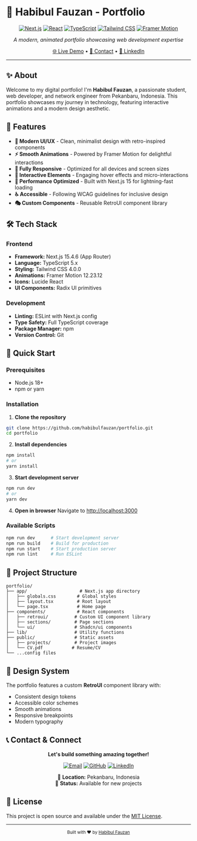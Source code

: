 # 🚀 Habibul Fauzan - Portfolio

<div align="center">

[![Next.js](https://img.shields.io/badge/Next.js-15.4.6-black?style=for-the-badge&logo=next.js)](https://nextjs.org/)
[![React](https://img.shields.io/badge/React-19.1.0-blue?style=for-the-badge&logo=react)](https://reactjs.org/)
[![TypeScript](https://img.shields.io/badge/TypeScript-5.x-blue?style=for-the-badge&logo=typescript)](https://www.typescriptlang.org/)
[![Tailwind CSS](https://img.shields.io/badge/Tailwind_CSS-4.0.0-38B2AC?style=for-the-badge&logo=tailwind-css)](https://tailwindcss.com/)
[![Framer Motion](https://img.shields.io/badge/Framer_Motion-12.23.12-pink?style=for-the-badge&logo=framer)](https://www.framer.com/motion/)

_A modern, animated portfolio showcasing web development expertise_

[🌐 Live Demo](https://habibulfauzan.vercel.app/) • [📧 Contact](mailto:habibulfauzann@gmail.com) • [💼 LinkedIn](https://www.linkedin.com/in/habibulfauzan/)

</div>

---

## ✨ About

Welcome to my digital portfolio! I'm **Habibul Fauzan**, a passionate student, web developer, and network engineer from Pekanbaru, Indonesia. This portfolio showcases my journey in technology, featuring interactive animations and a modern design aesthetic.

## 🎯 Features

- **🎨 Modern UI/UX** - Clean, minimalist design with retro-inspired components
- **⚡ Smooth Animations** - Powered by Framer Motion for delightful interactions
- **📱 Fully Responsive** - Optimized for all devices and screen sizes
- **🎪 Interactive Elements** - Engaging hover effects and micro-interactions
- **🚀 Performance Optimized** - Built with Next.js 15 for lightning-fast loading
- **♿ Accessible** - Following WCAG guidelines for inclusive design
- **🎭 Custom Components** - Reusable RetroUI component library

## 🛠️ Tech Stack

### Frontend

- **Framework:** Next.js 15.4.6 (App Router)
- **Language:** TypeScript 5.x
- **Styling:** Tailwind CSS 4.0.0
- **Animations:** Framer Motion 12.23.12
- **Icons:** Lucide React
- **UI Components:** Radix UI primitives

### Development

- **Linting:** ESLint with Next.js config
- **Type Safety:** Full TypeScript coverage
- **Package Manager:** npm
- **Version Control:** Git

## 🚀 Quick Start

### Prerequisites

- Node.js 18+
- npm or yarn

### Installation

1. **Clone the repository**

```bash
git clone https://github.com/habibulfauzan/portfolio.git
cd portfolio
```

2. **Install dependencies**

```bash
npm install
# or
yarn install
```

3. **Start development server**

```bash
npm run dev
# or
yarn dev
```

4. **Open in browser**
   Navigate to [http://localhost:3000](http://localhost:3000)

### Available Scripts

```bash
npm run dev      # Start development server
npm run build    # Build for production
npm run start    # Start production server
npm run lint     # Run ESLint
```

## 📁 Project Structure

```
portfolio/
├── app/                    # Next.js app directory
│   ├── globals.css        # Global styles
│   ├── layout.tsx         # Root layout
│   └── page.tsx           # Home page
├── components/            # React components
│   ├── retroui/          # Custom UI component library
│   ├── sections/         # Page sections
│   └── ui/               # Shadcn/ui components
├── lib/                  # Utility functions
├── public/               # Static assets
│   ├── projects/         # Project images
│   └── CV.pdf           # Resume/CV
└── ...config files
```

## 🎨 Design System

The portfolio features a custom **RetroUI** component library with:

- Consistent design tokens
- Accessible color schemes
- Smooth animations
- Responsive breakpoints
- Modern typography

## 📞 Contact & Connect

<div align="center">

**Let's build something amazing together!**

[![Email](https://img.shields.io/badge/Email-habibulfauzann@gmail.com-red?style=for-the-badge&logo=gmail)](mailto:habibulfauzann@gmail.com)
[![GitHub](https://img.shields.io/badge/GitHub-habibulfauzan-black?style=for-the-badge&logo=github)](https://github.com/habibulfauzan)
[![LinkedIn](https://img.shields.io/badge/LinkedIn-habibulfauzan-blue?style=for-the-badge&logo=linkedin)](https://www.linkedin.com/in/habibulfauzan/)

📍 **Location:** Pekanbaru, Indonesia  
🎯 **Status:** Available for new projects

</div>

## 📄 License

This project is open source and available under the [MIT License](LICENSE).

---

<div align="center">
  <sub>Built with ❤️ by <a href="https://github.com/habibulfauzan">Habibul Fauzan</a></sub>
</div>
